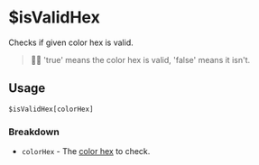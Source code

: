# $isValidHex
Checks if given color hex is valid.
> 🧙‍♂️ 'true' means the color hex is valid, 'false' means it isn't.

## Usage
```
$isValidHex[colorHex]
```

### Breakdown
- `colorHex` - The [color hex](https://htmlcolorcodes.com/color-picker) to check.
